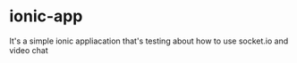 # ionic-app

It's a simple ionic appliacation that's testing about how to use socket.io and video chat
